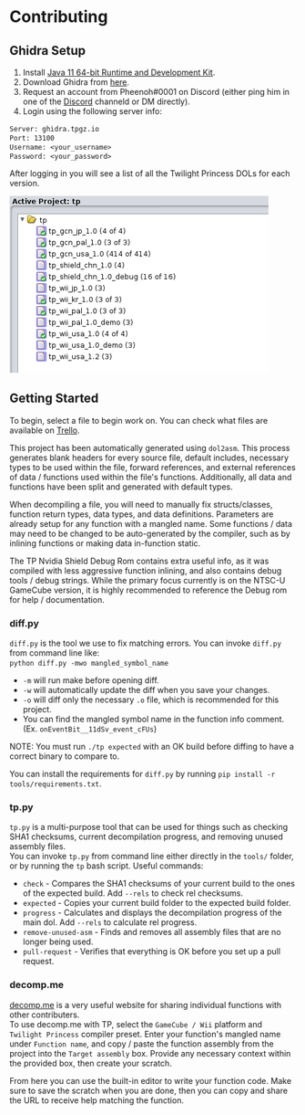 Contributing
=================
Ghidra Setup
-----
1. Install [Java 11 64-bit Runtime and Development Kit](https://www.oracle.com/java/technologies/javase/jdk11-archive-downloads.html).
2. Download Ghidra from [here](https://github.com/NationalSecurityAgency/ghidra/releases).
3. Request an account from Pheenoh#0001 on Discord (either ping him in one of the [Discord](https://discord.gg/Nshw5pHS4h) channeld or DM directly).
4. Login using the following server info:  

```
Server: ghidra.tpgz.io
Port: 13100
Username: <your_username>
Password: <your_password>
```

After logging in you will see a list of all the Twilight Princess DOLs for each version.  

![](./ghidra.png) 

Getting Started
-----
To begin, select a file to begin work on. You can check what files are available on [Trello](https://trello.com/b/Y04SAxbw/twilight-princess-decompilation).

This project has been automatically generated using `dol2asm`. This process generates blank headers for every source file, default includes, necessary types to be used within the file, forward references, and external references of data / functions used within the file's functions. Additionally, all data and functions have been split and generated with default types.

When decompiling a file, you will need to manually fix structs/classes, function return types, data types, and data definitions. Parameters are already setup for any function with a mangled name. Some functions / data may need to be changed to be auto-generated by the compiler, such as by inlining functions or making data in-function static.

The TP Nvidia Shield Debug Rom contains extra useful info, as it was compiled with less aggressive function inlining, and also contains debug tools / debug strings. While the primary focus currently is on the NTSC-U GameCube version, it is highly recommended to reference the Debug rom for help / documentation.

### diff.py
`diff.py` is the tool we use to fix matching errors. You can invoke `diff.py` from command line like:  
 `python diff.py -mwo mangled_symbol_name`  
- `-m` will run make before opening diff.
- `-w` will automatically update the diff when you save your changes.
- `-o` will diff only the necessary `.o` file, which is recommended for this project.
- You can find the mangled symbol name in the function info comment. (Ex. `onEventBit__11dSv_event_cFUs`)

NOTE: You must run `./tp expected` with an OK build before diffing to have a correct binary to compare to.

You can install the requirements for `diff.py` by running `pip install -r tools/requirements.txt`.

### tp.py
`tp.py` is a multi-purpose tool that can be used for things such as checking SHA1 checksums, current decompilation progress, and removing unused assembly files.  
You can invoke `tp.py` from command line either directly in the `tools/` folder, or by running the `tp` bash script.
Useful commands:
- `check` - Compares the SHA1 checksums of your current build to the ones of the expected build. Add `--rels` to check rel checksums.
- `expected` - Copies your current build folder to the expected build folder.
- `progress` - Calculates and displays the decompilation progress of the main dol. Add `--rels` to calculate rel progress.
- `remove-unused-asm` - Finds and removes all assembly files that are no longer being used.
- `pull-request` - Verifies that everything is OK before you set up a pull request.

### decomp.me
[decomp.me](https://decomp.me/) is a very useful website for sharing individual functions with other contributers.  
To use decomp.me with TP, select the `GameCube / Wii` platform and `Twilight Princess` compiler preset. Enter your function's mangled name under `Function name`, and copy / paste the function assembly from the project into the `Target assembly` box. Provide any necessary context within the provided box, then create your scratch.  

From here you can use the built-in editor to write your function code. Make sure to save the scratch when you are done, then you can copy and share the URL to receive help matching the function.
